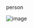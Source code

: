 person



![image](https://github.com/user-attachments/assets/3b4514e2-808a-474d-bf9a-08e7b61afef2)
